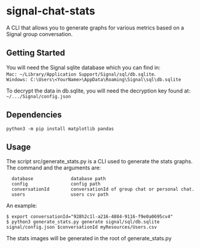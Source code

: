 # signal-chat-stats

A CLI that allows you to generate graphs for various metrics based on a Signal group conversation.

## Getting Started

You will need the Signal sqlite database which you can find in:  
```Mac: ~/Library/Application Support/Signal/sql/db.sqlite```.    
```Windows: C:\Users\<YourName>\AppData\Roaming\Signal\sql\db.sqlite```

To decrypt the data in db.sqlite, you will need the decryption key found at:  
```~/.../Signal/config.json```

## Dependencies
```
python3 -m pip install matplotlib pandas
```

## Usage

The script src/generate_stats.py is a CLI used to generate the stats graphs.
The command and the arguments are:
```positional arguments:
  database              database path
  config                config path
  conversationId        conversationId of group chat or personal chat.
  users                 users csv path
  ```
An example:  
```
$ export conversationId="928h2c1l-a216-4884-9116-f9e0a0695cv4"
$ python3 generate_stats.py generate signal/sql/db.sqlite signal/config.json $conversationId myResources/Users.csv  
```
The stats images will be generated in the root of generate_stats.py
